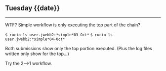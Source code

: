 ## Tuesday {{date}}

-----------

WTF?  Simple workflow is only executing the top part of the chain?  

`$ rucio ls user.jwebb2:*simple*03-Oct*`
`$ rucio ls user.jwebb2:*simple*04-Oct*`

Both submissions show only the top portion executed.  (Plus the log files written only show for the top...)

Try the 2-->1 workflow.







